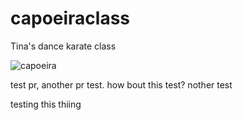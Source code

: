 # capoeiraclass
Tina's dance karate class


![capoeira](https://cloud.githubusercontent.com/assets/4775572/17191787/e2c7d2ca-5408-11e6-913e-0437a19349e9.jpg)

test pr, another pr test. 
how bout this test?
nother test

testing this thiing
